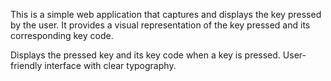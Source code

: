 This is a simple web application that captures and displays the key pressed by the user. It provides a visual representation of the key pressed and its corresponding key code.

Displays the pressed key and its key code when a key is pressed.
User-friendly interface with clear typography.
